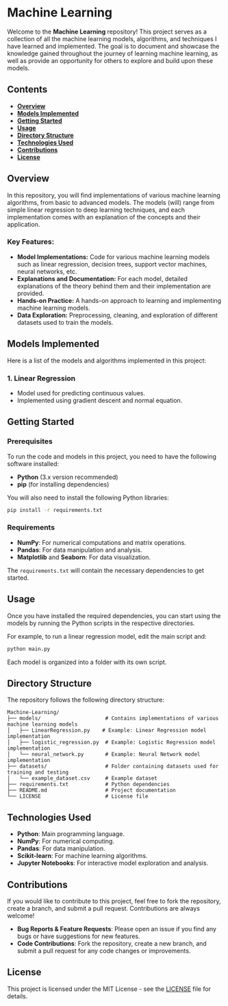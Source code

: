 # Machine Learning

Welcome to the **Machine Learning** repository! This project serves as a collection of all the machine learning models, algorithms, and techniques I have learned and implemented. The goal is to document and showcase the knowledge gained throughout the journey of learning machine learning, as well as provide an opportunity for others to explore and build upon these models.

## Contents

- **[Overview](#overview)**
- **[Models Implemented](#models-implemented)**
- **[Getting Started](#getting-started)**
- **[Usage](#usage)**
- **[Directory Structure](#directory-structure)**
- **[Technologies Used](#technologies-used)**
- **[Contributions](#contributions)**
- **[License](#license)**

## Overview

In this repository, you will find implementations of various machine learning algorithms, from basic to advanced models. The models (will) range from simple linear regression to deep learning techniques, and each implementation comes with an explanation of the concepts and their application.

### Key Features:
- **Model Implementations:** Code for various machine learning models such as linear regression, decision trees, support vector machines, neural networks, etc.
- **Explanations and Documentation:** For each model, detailed explanations of the theory behind them and their implementation are provided.
- **Hands-on Practice:** A hands-on approach to learning and implementing machine learning models.
- **Data Exploration:** Preprocessing, cleaning, and exploration of different datasets used to train the models.

## Models Implemented

Here is a list of the models and algorithms implemented in this project:

### 1. **Linear Regression**
   - Model used for predicting continuous values.
   - Implemented using gradient descent and normal equation.

## Getting Started

### Prerequisites

To run the code and models in this project, you need to have the following software installed:

- **Python** (3.x version recommended)
- **pip** (for installing dependencies)

You will also need to install the following Python libraries:

```bash
pip install -r requirements.txt
```

### Requirements

- **NumPy**: For numerical computations and matrix operations.
- **Pandas**: For data manipulation and analysis.
- **Matplotlib** and **Seaborn**: For data visualization.

The `requirements.txt` will contain the necessary dependencies to get started.

## Usage

Once you have installed the required dependencies, you can start using the models by running the Python scripts in the respective directories.

For example, to run a linear regression model, edit the main script and:

```bash
python main.py
```

Each model is organized into a folder with its own script.

## Directory Structure

The repository follows the following directory structure:

```plaintext
Machine-Learning/
├── models/                     # Contains implementations of various machine learning models
│   ├── LinearRegression.py    # Example: Linear Regression model implementation
│   ├── logistic_regression.py  # Example: Logistic Regression model implementation
│   └── neural_network.py       # Example: Neural Network model implementation
├── datasets/                   # Folder containing datasets used for training and testing
│   └── example_dataset.csv     # Example dataset
├── requirements.txt            # Python dependencies
├── README.md                   # Project documentation
└── LICENSE                     # License file
```

## Technologies Used

- **Python**: Main programming language.
- **NumPy**: For numerical computing.
- **Pandas**: For data manipulation.
- **Scikit-learn**: For machine learning algorithms.
- **Jupyter Notebooks**: For interactive model exploration and analysis.

## Contributions

If you would like to contribute to this project, feel free to fork the repository, create a branch, and submit a pull request. Contributions are always welcome!

- **Bug Reports & Feature Requests**: Please open an issue if you find any bugs or have suggestions for new features.
- **Code Contributions**: Fork the repository, create a new branch, and submit a pull request for any code changes or improvements.

## License

This project is licensed under the MIT License - see the [LICENSE](LICENSE) file for details.
